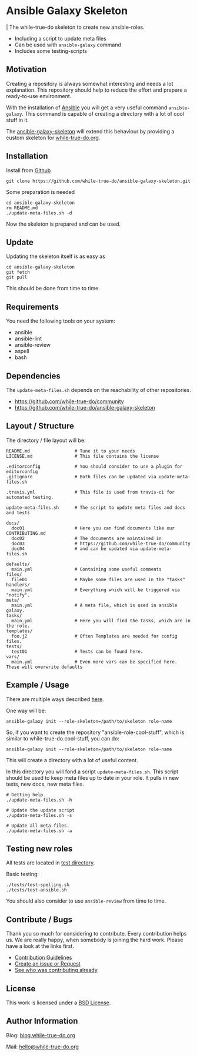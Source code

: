 # Ansible Galaxy Skeleton
| The while-true-do skeleton to create new ansible-roles. 

-  Including a script to update meta files
-  Can be used with `ansible-galaxy` command
-  Includes some testing-scripts

## Motivation

Creating a repository is always somewhat interesting and needs a lot explanation. This repository should help to reduce the effort and prepare a ready-to-use environment.

With the installation of [Ansible](https://www.ansible.com/) you will get a very useful command `ansible-galaxy`. This command is capable of creating a directory with a lot of cool stuff in it. 

The [ansible-galaxy-skeleton](https://github.com/while-true-do/ansible-galaxy-skeleton/) will extend this behaviour by providing a custom skeleton for [while-true-do.org](https://while-true-do.org).

## Installation

Install from [Github](https://github.com/while-true-do/ansible-galaxy-skeleton/)

```
git clone https://github.com/while-true-do/ansible-galaxy-skeleton.git

```

Some preparation is needed

```
cd ansible-galaxy-skeleton
rm README.md
./update-meta-files.sh -d
```

Now the skeleton is prepared and can be used. 

## Update

Updating the skeleton itself is as easy as

```
cd ansible-galaxy-skeleton
git fetch
git pull
```

This should be done from time to time.

## Requirements

You need the following tools on your system:

- ansible
- ansible-lint
- ansible-review
- aspell
- bash

## Dependencies

The `update-meta-files.sh` depends on the reachability of other repositories.

-   <https://github.com/while-true-do/community>
-   <https://github.com/while-true-do/ansible-galaxy-skeleton>

## Layout / Structure

The directory / file layout will be:

```
README.md                 # Tune it to your needs
LICENSE.md                # This file contains the license

.editorconfig             # You should consider to use a plugin for editorconfig
.gitignore                # Both files can be updated via update-meta-files.sh

.travis.yml               # This file is used from travis-ci for automated testing.

update-meta-files.sh      # The script to update meta files and docs and tests

docs/
  doc01                   # Here you can find documents like our CONTRIBUTING.md
  doc02                   # The documents are maintained in
  doc03                   # https://github.com/while-true-do/community
  doc04                   # and can be updated via update-meta-files.sh

defaults/
  main.yml                # Containing some useful comments
files/
  file01                  # Maybe some files are used in the "tasks"
handlers/
  main.yml                # Everything which will be triggered via "notify".
meta/
  main.yml                # A meta file, which is used in ansible galaxy.
tasks/
  main.yml                # Here you will find the tasks, which are in the role.
templates/
  foo.j2                  # Often Templates are needed for config files.
tests/
  test01                  # Tests can be found here.
vars/
  main.yml                # Even more vars can be specified here. These will overwrite defaults
```

## Example / Usage

There are multiple ways described [here](http://docs.ansible.com/ansible/latest/galaxy.html#using-a-custom-role-skeleton).

One way will be:

```
ansible-galaxy init --role-skeleton=/path/to/skeleton role-name
```

So, if you want to create the repository "ansible-role-cool-stuff", which is similar to while-true-do.cool-stuff, you can do:

```
ansible-galaxy init --role-skeleton=/path/to/skeleton role-name
```

This will create a directory with a lot of useful content.

In this directory you will fond a script `update-meta-files.sh`.
This script should be used to keep meta files up to date in your role.
It pulls in new tests, new docs, new meta files.

```
# Getting help
./update-meta-files.sh -h

# Update the update script
./update-meta-files.sh -s

# Update all meta files.
./update-meta-files.sh -a
```

## Testing new roles

All tests are located in [test directory](./tests/).

Basic testing:

```
./tests/test-spelling.sh
./tests/test-ansible.sh
```

You should also consider to use `ansible-review` from time to time.

## Contribute / Bugs

Thank you so much for considering to contribute. Every contribution helps us.
We are really happy, when somebody is joining the hard work. Please have a look 
at the links first.

-   [Contribution Guidelines](./docs/CONTRIBUTING.md)
-   [Create an issue or Request](https://github.com/while-true-do/ansible-galaxy-skeleton/issues)
-   [See who was contributing already](https://github.com/while-true-do/ansible-galaxy-skeleton/graphs/contributors)

## License

This work is licensed under a [BSD License](https://opensource.org/licenses/BSD-3-Clause).

## Author Information

Blog: [blog.while-true-do.org](https://blog.while-true-do.org)

Mail: [hello@while-true-do.org](mailto:hello@while-true-do.org)
